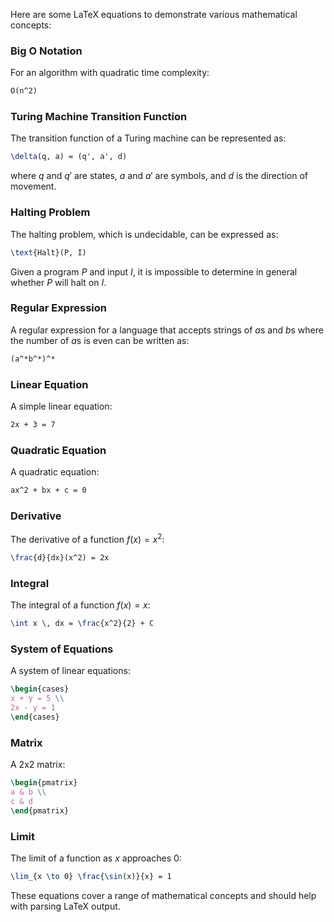 Here are some LaTeX equations to demonstrate various mathematical concepts:

### Big O Notation
For an algorithm with quadratic time complexity:
```latex
O(n^2)
```

### Turing Machine Transition Function
The transition function of a Turing machine can be represented as:
```latex
\delta(q, a) = (q', a', d)
```
where $q$ and $q'$ are states, $a$ and $a'$ are symbols, and $d$ is the direction of movement.

### Halting Problem
The halting problem, which is undecidable, can be expressed as:
```latex
\text{Halt}(P, I)
```
Given a program $P$ and input $I$, it is impossible to determine in general whether $P$ will halt on $I$.

### Regular Expression
A regular expression for a language that accepts strings of $a$s and $b$s where the number of $a$s is even can be written as:
```latex
(a^*b^*)^*
```

### Linear Equation
A simple linear equation:
```latex
2x + 3 = 7
```

### Quadratic Equation
A quadratic equation:
```latex
ax^2 + bx + c = 0
```

### Derivative
The derivative of a function $f(x) = x^2$:
```latex
\frac{d}{dx}(x^2) = 2x
```

### Integral
The integral of a function $f(x) = x$:
```latex
\int x \, dx = \frac{x^2}{2} + C
```

### System of Equations
A system of linear equations:
```latex
\begin{cases}
x + y = 5 \\
2x - y = 1
\end{cases}
```

### Matrix
A 2x2 matrix:
```latex
\begin{pmatrix}
a & b \\
c & d
\end{pmatrix}
```

### Limit
The limit of a function as $x$ approaches 0:
```latex
\lim_{x \to 0} \frac{\sin(x)}{x} = 1
```

These equations cover a range of mathematical concepts and should help with parsing LaTeX output.

